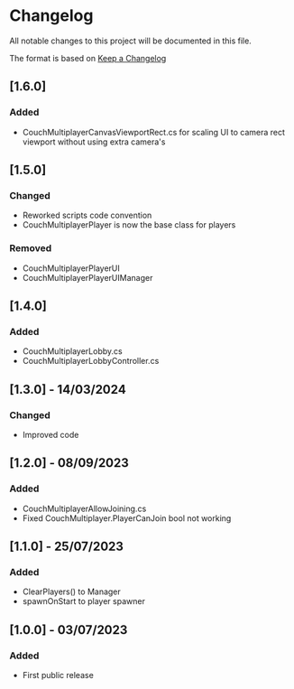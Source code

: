 # Changelog
All notable changes to this project will be documented in this file.

The format is based on [Keep a Changelog](https://keepachangelog.com/en/1.0.0/)

## [1.6.0]
### Added
- CouchMultiplayerCanvasViewportRect.cs for scaling UI to camera rect viewport without using extra camera's

## [1.5.0]
### Changed
- Reworked scripts code convention
- CouchMultiplayerPlayer is now the base class for players

### Removed
- CouchMultiplayerPlayerUI
- CouchMultiplayerPlayerUIManager

## [1.4.0]
### Added
- CouchMultiplayerLobby.cs
- CouchMultiplayerLobbyController.cs

## [1.3.0] - 14/03/2024
### Changed
- Improved code

## [1.2.0] - 08/09/2023
### Added
- CouchMultiplayerAllowJoining.cs
- Fixed CouchMultiplayer.PlayerCanJoin bool not working

## [1.1.0] - 25/07/2023
### Added
- ClearPlayers() to Manager
- spawnOnStart to player spawner

## [1.0.0] - 03/07/2023
### Added
- First public release
